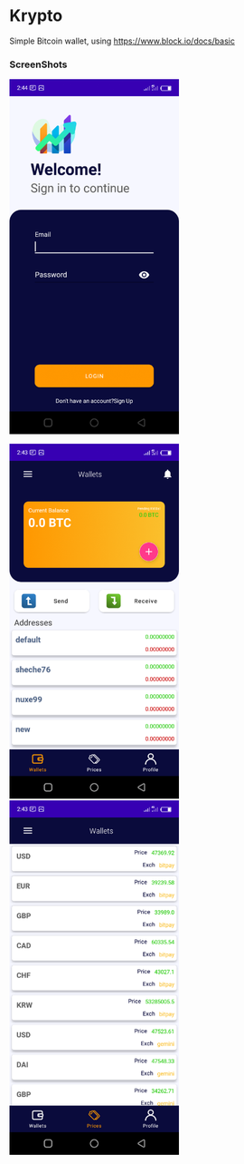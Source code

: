 # Krypto
Simple Bitcoin wallet, using https://www.block.io/docs/basic 


 ### ScreenShots

 <img src="./assets/signin.png" width="300"/>

  <img src="./assets/wallet.png" width="300"/> <img src="./assets/base_price.png" width="300"/>



